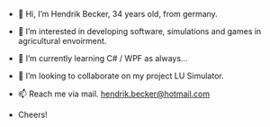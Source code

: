 - 👋 Hi, I’m Hendrik Becker, 34 years old, from germany.
- 👀 I’m interested in developing software, simulations and games in agricultural envoirment.
- 🌱 I’m currently learning C# / WPF as always...
- 💞️ I’m looking to collaborate on my project LU Simulator.
- 📫 Reach me via mail. hendrik.becker@hotmail.com

- Cheers!
